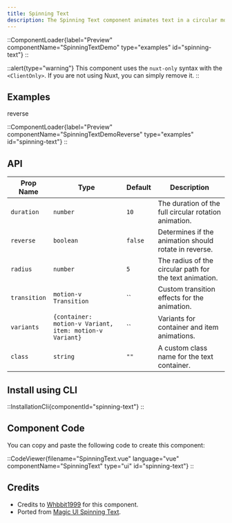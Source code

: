 ```yaml
---
title: Spinning Text
description: The Spinning Text component animates text in a circular motion with customizable speed, direction, color, and transitions for dynamic and engaging effects.
---
```


::ComponentLoader{label="Preview" componentName="SpinningTextDemo" type="examples" id="spinning-text"}
::

::alert{type="warning"}
This component uses the `nuxt-only` syntax with the `<ClientOnly>`. If you are not using Nuxt, you can simply remove it.
::

## Examples

reverse

::ComponentLoader{label="Preview" componentName="SpinningTextDemoReverse" type="examples" id="spinning-text"}
::

## API

| Prop Name    | Type                                                    | Default | Description                                             |
| ------------ | ------------------------------------------------------- | ------- | ------------------------------------------------------- |
| `duration`   | `number`                                                | `10`    | The duration of the full circular rotation animation.   |
| `reverse`    | `boolean`                                               | `false` | Determines if the animation should rotate in reverse.   |
| `radius`     | `number`                                                | `5`     | The radius of the circular path for the text animation. |
| `transition` | `motion-v Transition`                                   | ``      | Custom transition effects for the animation.            |
| `variants`   | `{container: motion-v Variant, item: motion-v Variant}` | ``      | Variants for container and item animations.             |
| `class`      | `string`                                                | `""`    | A custom class name for the text container.             |

## Install using CLI

::InstallationCli{componentId="spinning-text"}
::

## Component Code

You can copy and paste the following code to create this component:

::CodeViewer{filename="SpinningText.vue" language="vue" componentName="SpinningText" type="ui" id="spinning-text"}
::

## Credits

- Credits to [Whbbit1999](https://github.com/Whbbit1999) for this component.
- Ported from [Magic UI Spinning Text](https://magicui.design/docs/components/spinning-text).
